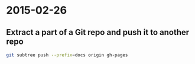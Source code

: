 # 2015-02-26

## Extract a part of a Git repo and push it to another repo

```bash
git subtree push --prefix=docs origin gh-pages
```

